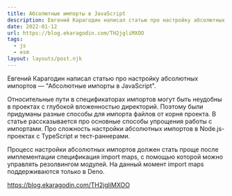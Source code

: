 ```yaml
---
title: Абсолютные импорты в JavaScript
description: Евгений Карагодин написал статью про настройку абсолютных импортов
date: 2022-01-12
url: https://blog.ekaragodin.com/TH2jgliMXOO
tags:
  - js 
  - esm
layout: layouts/post.njk
---
```

Евгений Карагодин написал статью про настройку абсолютных импортов — "Абсолютные импорты в JavaScript".

Относительные пути в спецификаторах импортов могут быть неудобны в проектах с глубокой вложенностью директорий. Поэтому были придуманы разные способы для импорта файлов от корня проекта. В статье рассказывается про основные способы упрощения работы с импортами. Про сложность настройки абсолютных импортов в Node.js-проектах c TypeScript и тест-раннерами.

Процесс настройки абсолютных импортов должен стать проще после имплементации спецификация import maps, с помощью которой можно управлять резолвингом модулей. На данный момент import maps поддерживаются только в Deno.

https://blog.ekaragodin.com/TH2jgliMXOO
